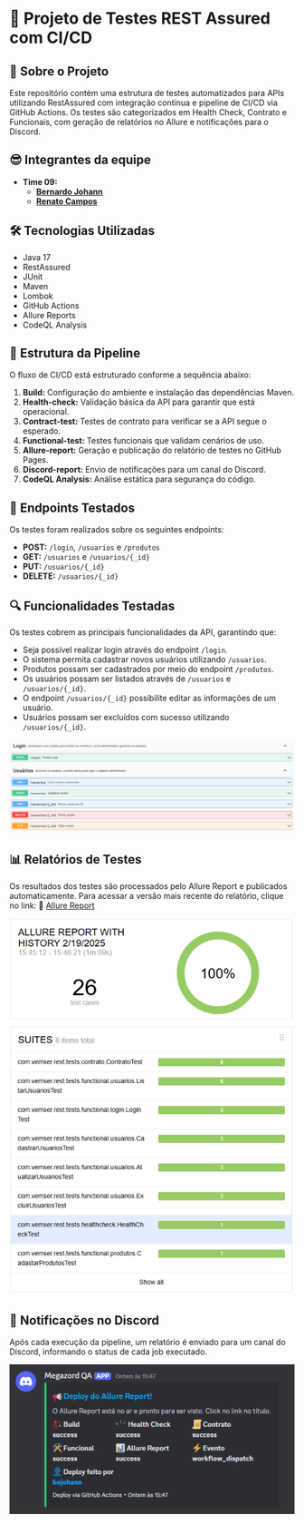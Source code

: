 # 🚀 Projeto de Testes REST Assured com CI/CD

## 📌 Sobre o Projeto
Este repositório contém uma estrutura de testes automatizados para APIs utilizando RestAssured com integração contínua e pipeline de CI/CD via GitHub Actions. 
Os testes são categorizados em Health Check, Contrato e Funcionais, com geração de relatórios no Allure e notificações para o Discord.

## 😎 Integrantes da equipe
- **Time 09:**
    - **[Bernardo Johann](https://github.com/bejohann)**
    - **[Renato Campos](https://github.com/qqwewe)**
 
## 🛠️ Tecnologias Utilizadas

- Java 17
- RestAssured
- JUnit
- Maven
- Lombok
- GitHub Actions
- Allure Reports
- CodeQL Analysis

## 📜 Estrutura da Pipeline
O fluxo de CI/CD está estruturado conforme a sequência abaixo:

1. **Build:** Configuração do ambiente e instalação das dependências Maven.
2. **Health-check:** Validação básica da API para garantir que está operacional.
3. **Contract-test:** Testes de contrato para verificar se a API segue o esperado.
4. **Functional-test:** Testes funcionais que validam cenários de uso.
5. **Allure-report:** Geração e publicação do relatório de testes no GitHub Pages.
6. **Discord-report:** Envio de notificações para um canal do Discord.
7. **CodeQL Analysis:** Análise estática para segurança do código.

## 🔹 Endpoints Testados
Os testes foram realizados sobre os seguintes endpoints:

- **POST:** `/login`, `/usuarios` e `/produtos`
- **GET:** `/usuarios` e `/usuarios/{_id}`
- **PUT:** `/usuarios/{_id}`
- **DELETE:** `/usuarios/{_id}`

## 🔍 Funcionalidades Testadas
Os testes cobrem as principais funcionalidades da API, garantindo que:

- Seja possível realizar login através do endpoint `/login`.
- O sistema permita cadastrar novos usuários utilizando `/usuarios`.
- Produtos possam ser cadastrados por meio do endpoint `/produtos`.
- Os usuários possam ser listados através de `/usuarios` e `/usuarios/{_id}`.
- O endpoint `/usuarios/{_id}` possibilite editar as informações de um usuário.
- Usuários possam ser excluídos com sucesso utilizando `/usuarios/{_id}`.

![Endpoints](src/main/resources/images/Endpoints.png)

## 📊 Relatórios de Testes

Os resultados dos testes são processados pelo Allure Report e publicados automaticamente. Para acessar a versão mais recente do relatório, clique no link:
🔗 [Allure Report](https://bejohann.github.io/VS15-QA-PIPELINE/)

![Allure Results](src/main/resources/images/Allure_results.png)

## 📢 Notificações no Discord
Após cada execução da pipeline, um relatório é enviado para um canal do Discord, informando o status de cada job executado.

![Discord notification](src/main/resources/images/Discord_notification.png)
